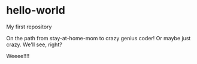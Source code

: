 # hello-world
My first repository

On the path from stay-at-home-mom to crazy genius coder! Or maybe just crazy. We'll see, right? 

Weeee!!!!
